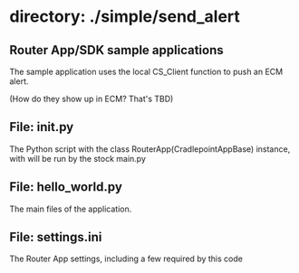 # directory: ./simple/send_alert
## Router App/SDK sample applications

The sample application uses the local CS_Client function to push an ECM
alert.

(How do they show up in ECM? That's TBD)

## File: __init__.py

The Python script with the class RouterApp(CradlepointAppBase) instance,
with will be run by the stock main.py

## File: hello_world.py

The main files of the application.

## File: settings.ini

The Router App settings, including a few required by this code

